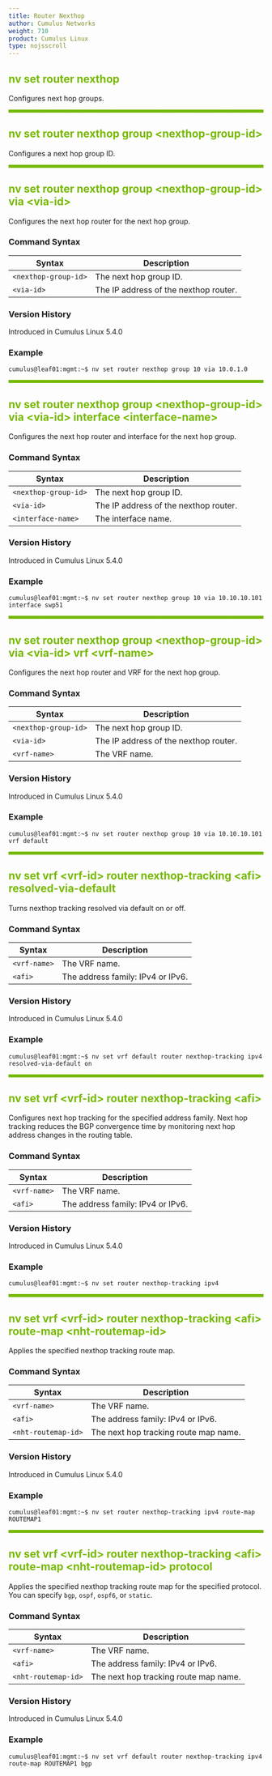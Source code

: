 ```yaml
---
title: Router Nexthop
author: Cumulus Networks
weight: 710
product: Cumulus Linux
type: nojsscroll
---
```

<style>
h { color: RGB(118,185,0)}
</style>
## <h>nv set router nexthop</h>

Configures next hop groups.

<HR STYLE="BORDER: DASHED RGB(118,185,0) 0.5PX;BACKGROUND-COLOR: RGB(118,185,0);HEIGHT: 4.0PX;"/>

## <h>nv set router nexthop group \<nexthop-group-id\></h>

Configures a next hop group ID.

<HR STYLE="BORDER: DASHED RGB(118,185,0) 0.5PX;BACKGROUND-COLOR: RGB(118,185,0);HEIGHT: 4.0PX;"/>

## <h>nv set router nexthop group \<nexthop-group-id\> via \<via-id\></h>

Configures the next hop router for the next hop group.

### Command Syntax

| Syntax |  Description   |
| --------- | -------------- |
| `<nexthop-group-id>` | The next hop group ID. |
| `<via-id>`  | The IP address of the nexthop router. |

### Version History

Introduced in Cumulus Linux 5.4.0

### Example

```
cumulus@leaf01:mgmt:~$ nv set router nexthop group 10 via 10.0.1.0
```

<HR STYLE="BORDER: DASHED RGB(118,185,0) 0.5PX;BACKGROUND-COLOR: RGB(118,185,0);HEIGHT: 4.0PX;"/>

## <h>nv set router nexthop group \<nexthop-group-id\> via \<via-id\> interface \<interface-name\></h>

Configures the next hop router and interface for the next hop group.

### Command Syntax

| Syntax |  Description   |
| --------- | -------------- |
| `<nexthop-group-id>` | The next hop group ID. |
| `<via-id>`  | The IP address of the nexthop router. |
| `<interface-name>`  | The interface name.  |

### Version History

Introduced in Cumulus Linux 5.4.0

### Example

```
cumulus@leaf01:mgmt:~$ nv set router nexthop group 10 via 10.10.10.101 interface swp51
```

<HR STYLE="BORDER: DASHED RGB(118,185,0) 0.5PX;BACKGROUND-COLOR: RGB(118,185,0);HEIGHT: 4.0PX;"/>

## <h>nv set router nexthop group \<nexthop-group-id\> via \<via-id\> vrf \<vrf-name\></h>

Configures the next hop router and VRF for the next hop group.

### Command Syntax

| Syntax |  Description   |
| --------- | -------------- |
| `<nexthop-group-id>` | The next hop group ID. |
| `<via-id>`  | The IP address of the nexthop router. |
| `<vrf-name>`  | The VRF name.  |

### Version History

Introduced in Cumulus Linux 5.4.0

### Example

```
cumulus@leaf01:mgmt:~$ nv set router nexthop group 10 via 10.10.10.101 vrf default
```

<HR STYLE="BORDER: DASHED RGB(118,185,0) 0.5PX;BACKGROUND-COLOR: RGB(118,185,0);HEIGHT: 4.0PX;"/>

## <h>nv set vrf \<vrf-id> router nexthop-tracking \<afi> resolved-via-default</h>

Turns nexthop tracking resolved via default on or off.

### Command Syntax

| Syntax |  Description   |
| --------- | -------------- |
| `<vrf-name>`  | The VRF name.  |
| `<afi>`  | The address family: IPv4 or IPv6.  |

### Version History

Introduced in Cumulus Linux 5.4.0

### Example

```
cumulus@leaf01:mgmt:~$ nv set vrf default router nexthop-tracking ipv4 resolved-via-default on
```

<HR STYLE="BORDER: DASHED RGB(118,185,0) 0.5PX;BACKGROUND-COLOR: RGB(118,185,0);HEIGHT: 4.0PX;"/>

## <h>nv set vrf \<vrf-id> router nexthop-tracking \<afi\></h>

Configures next hop tracking for the specified address family. Next hop tracking reduces the BGP convergence time by monitoring next hop address changes in the routing table.

### Command Syntax

| Syntax |  Description   |
| --------- | -------------- |
| `<vrf-name>`  | The VRF name.  |
| `<afi>`  | The address family: IPv4 or IPv6.  |

### Version History

Introduced in Cumulus Linux 5.4.0

### Example

```
cumulus@leaf01:mgmt:~$ nv set router nexthop-tracking ipv4
```

<HR STYLE="BORDER: DASHED RGB(118,185,0) 0.5PX;BACKGROUND-COLOR: RGB(118,185,0);HEIGHT: 4.0PX;"/>

## <h>nv set vrf \<vrf-id> router nexthop-tracking \<afi> route-map \<nht-routemap-id\>

Applies the specified nexthop tracking route map.

### Command Syntax

| Syntax |  Description   |
| --------- | -------------- |
| `<vrf-name>`  | The VRF name.  |
| `<afi>`  | The address family: IPv4 or IPv6.  |
| `<nht-routemap-id>`  | The next hop tracking route map name.  |

### Version History

Introduced in Cumulus Linux 5.4.0

### Example

```
cumulus@leaf01:mgmt:~$ nv set router nexthop-tracking ipv4 route-map ROUTEMAP1
```

<HR STYLE="BORDER: DASHED RGB(118,185,0) 0.5PX;BACKGROUND-COLOR: RGB(118,185,0);HEIGHT: 4.0PX;"/>

## <h>nv set vrf \<vrf-id> router nexthop-tracking \<afi> route-map \<nht-routemap-id\> protocol

Applies the specified nexthop tracking route map for the specified protocol. You can specify `bgp`, `ospf`, `ospf6`, or `static`.

### Command Syntax

| Syntax |  Description   |
| --------- | -------------- |
| `<vrf-name>`  | The VRF name.  |
| `<afi>`  | The address family: IPv4 or IPv6.  |
| `<nht-routemap-id>`  | The next hop tracking route map name.  |

### Version History

Introduced in Cumulus Linux 5.4.0

### Example

```
cumulus@leaf01:mgmt:~$ nv set vrf default router nexthop-tracking ipv4 route-map ROUTEMAP1 bgp
```
